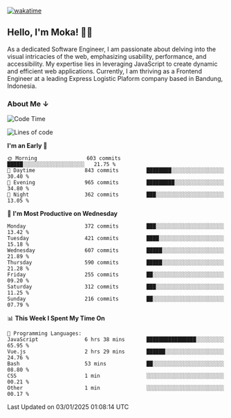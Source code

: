 [![wakatime](https://wakatime.com/badge/user/af9abd23-dba3-4dbe-973c-b045a9417a55.svg?style=social)](https://wakatime.com/@af9abd23-dba3-4dbe-973c-b045a9417a55)
## Hello, I'm Moka! 👋🏼


As a dedicated Software Engineer, I am passionate about delving into the visual intricacies of the web, emphasizing usability, performance, and accessibility. My expertise lies in leveraging JavaScript to create dynamic and efficient web applications. Currently, I am thriving as a Frontend Engineer at a leading Express Logistic Plaform company based in Bandung, Indonesia.

### About Me ↓

<!--START_SECTION:waka-->
![Code Time](http://img.shields.io/badge/Code%20Time-11%2C476%20hrs%2018%20mins-blue)

![Lines of code](https://img.shields.io/badge/From%20Hello%20World%20I%27ve%20Written-4.2%20million%20lines%20of%20code-blue)

**I'm an Early 🐤** 

```text
🌞 Morning                603 commits         █████░░░░░░░░░░░░░░░░░░░░   21.75 % 
🌆 Daytime                843 commits         ████████░░░░░░░░░░░░░░░░░   30.40 % 
🌃 Evening                965 commits         █████████░░░░░░░░░░░░░░░░   34.80 % 
🌙 Night                  362 commits         ███░░░░░░░░░░░░░░░░░░░░░░   13.05 % 
```
📅 **I'm Most Productive on Wednesday** 

```text
Monday                   372 commits         ███░░░░░░░░░░░░░░░░░░░░░░   13.42 % 
Tuesday                  421 commits         ████░░░░░░░░░░░░░░░░░░░░░   15.18 % 
Wednesday                607 commits         █████░░░░░░░░░░░░░░░░░░░░   21.89 % 
Thursday                 590 commits         █████░░░░░░░░░░░░░░░░░░░░   21.28 % 
Friday                   255 commits         ██░░░░░░░░░░░░░░░░░░░░░░░   09.20 % 
Saturday                 312 commits         ███░░░░░░░░░░░░░░░░░░░░░░   11.25 % 
Sunday                   216 commits         ██░░░░░░░░░░░░░░░░░░░░░░░   07.79 % 
```


📊 **This Week I Spent My Time On** 

```text
💬 Programming Languages: 
JavaScript               6 hrs 38 mins       ████████████████░░░░░░░░░   65.95 % 
Vue.js                   2 hrs 29 mins       ██████░░░░░░░░░░░░░░░░░░░   24.76 % 
Bash                     53 mins             ██░░░░░░░░░░░░░░░░░░░░░░░   08.80 % 
CSS                      1 min               ░░░░░░░░░░░░░░░░░░░░░░░░░   00.21 % 
Other                    1 min               ░░░░░░░░░░░░░░░░░░░░░░░░░   00.17 % 
```


 Last Updated on 03/01/2025 01:08:14 UTC
<!--END_SECTION:waka-->
